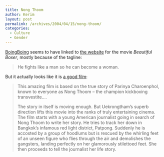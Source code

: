 ```yaml
---
title: Nong Thoom
author: Kerim
layout: post
permalink: /archives/2004/04/15/nong-thoom/
categories:
  - Culture
  - Gender
---
```

<a href="http://www.boingboing.net/2004/04/15/thai_ladyman_beauty_.html" onclick="_gaq.push(['_trackEvent', 'outbound-article', 'http://www.boingboing.net/2004/04/15/thai_ladyman_beauty_.html', 'BoingBoing']);" >BoingBoing</a> seems to have linked to <a href="http://www.beautifulboxer.com/flash/eng/index.html" onclick="_gaq.push(['_trackEvent', 'outbound-article', 'http://www.beautifulboxer.com/flash/eng/index.html', 'the website']);" >the website</a> for the movie *Beautiful Boxer*, mostly because of the tagline:

> He fights like a man so he can become a woman.

But it actually looks like it is <a href="http://www.kamera.co.uk/reviews_extra/beautiful_boxer.php" onclick="_gaq.push(['_trackEvent', 'outbound-article', 'http://www.kamera.co.uk/reviews_extra/beautiful_boxer.php', 'a good film']);" >a good film</a>:

> This amazing film is based on the true story of Parinya Charoenphol, known to everyone as Nong Thoom &#8211; the champion kickboxing transvestite&#8230;.
> 
> The story in itself is moving enough. But Uekrongtham&#8217;s superb direction lifts this movie into the ranks of truly entertaining cinema. The film starts with a young American journalist going in search of Nong Thoom to write her story. He tries to track her down in Bangkok&#8217;s infamous red light district, Patpong. Suddenly he is accosted by a group of hoodlums but is rescued by the whirling feet of an unseen figure who flies through the air and demolishes the gangsters, landing perfectly on her glamorously stilettoed feet. She then proceeds to tell the journalist her life story.

